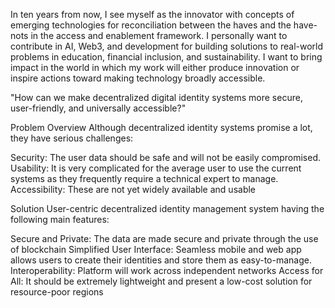 
In ten years from now, I see myself as the innovator with concepts of emerging technologies for reconciliation between the haves and the have-nots in the access and enablement framework. I personally want to contribute in AI, Web3, and development for building solutions to real-world problems in education, financial inclusion, and sustainability. I want to bring impact in the world in which my work will either produce innovation or inspire actions toward making technology broadly accessible.




"How can we make decentralized digital identity systems more secure, user-friendly, and universally accessible?"

Problem Overview
Although decentralized identity systems promise a lot, they have serious challenges: 

Security: The user data should be safe and will not be easily compromised.
Usability: It is very complicated for the average user to use the current systems as they frequently require a technical expert to manage.
Accessibility: These are not yet widely available and usable

Solution
User-centric decentralized identity management system having the following main features: 

Secure and Private: The data are made secure and private through the use of blockchain
Simplified User Interface: Seamless mobile and web app allows users to create their identities and store them as easy-to-manage. 
Interoperability: Platform will work across independent networks
Access for All: It should be extremely lightweight and present a low-cost solution for resource-poor regions
